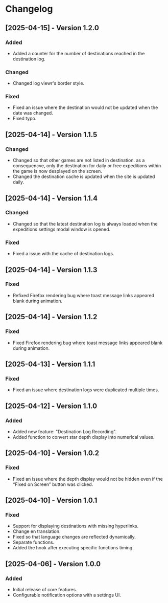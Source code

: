 # Changelog

## [2025-04-15] - Version 1.2.0

### Added
- Added a counter for the number of destinations reached in the destination log.

### Changed
- Changed log viewr's border style.

### Fixed
- Fixed an issue where the destination would not be updated when the date was changed.
- Fixed typo.

## [2025-04-14] - Version 1.1.5

### Changed
- Changed so that other games are not listed in destination. as a consequencve, only the destination for daily or free expeditions within the game is now desplayed on the screen.
- Changed the destination cache is updated when the site is updated daily.

## [2025-04-14] - Version 1.1.4

### Changed
- Changed so that the latest destination log is always loaded when the expeditions settings modal window is opened.

### Fixed
- Fixed a issue with the cache of destination logs.

## [2025-04-14] - Version 1.1.3

### Fixed
- Refixed Firefox rendering bug where toast message links appeared blank during animation.

## [2025-04-14] - Version 1.1.2

### Fixed
- Fixed Firefox rendering bug where toast message links appeared blank during animation.

## [2025-04-13] - Version 1.1.1

### Fixed
- Fixed an issue where destination logs were duplicated multiple times.

## [2025-04-12] - Version 1.1.0

### Added
- Added new feature: "Destination Log Recording".
- Added function to convert star depth display into numerical values.

## [2025-04-10] - Version 1.0.2

### Fixed
- Fixed an issue where the depth display would not be hidden even if the “Fixed on Screen” button was clicked.

## [2025-04-10] - Version 1.0.1

### Fixed
- Support for displaying destinations with missing hyperlinks.
- Change en translation.
- Fixed so that language changes are reflected dynamically.
- Separate functions.
- Added the hook after executing specific functions timing.

## [2025-04-06] - Version 1.0.0

### Added
- Initial release of core features.
- Configurable notification options with a settings UI.
